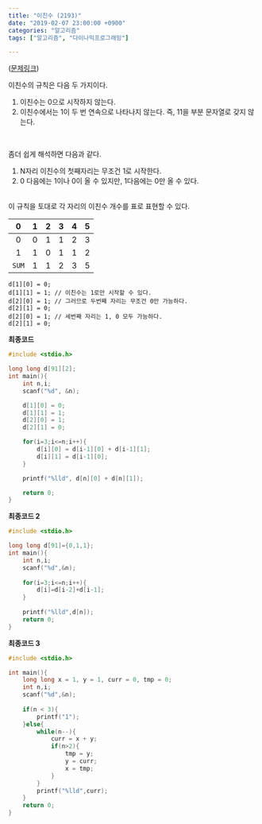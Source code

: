 ```yaml
---
title: "이친수 (2193)"
date: "2019-02-07 23:00:00 +0900"
categories: "알고리즘"
tags: ["알고리즘", "다이나믹프로그래밍"]

---
```

([문제링크](https://www.acmicpc.net/problem/2193))

이친수의 규칙은 다음 두 가지이다.

1. 이친수는 0으로 시작하지 않는다.
1. 이친수에서는 1이 두 번 연속으로 나타나지 않는다. 즉, 11을 부분 문자열로 갖지 않는다.

<br>

좀더 쉽게 해석하면 다음과 같다.

1. N자리 이친수의 첫째자리는 무조건 1로 시작한다.
1. $0$ 다음에는 $1$이나 $0$이 올 수 있지만, $1$다음에는 $0$만 올 수 있다.

<br>
이 규칙을 토대로 각 자리의 이친수 개수를 표로 표현할 수 있다.

|  0  |  1  |  2  |  3  |  4  |  5  |
|:---:|:---:|:---:|:---:|:---:|:---:|
|  0  |  0  |  1  |  1  |  2  |  3  |
|  1  |  1  |  0  |  1  |  1  |  2  |
|`SUM`|  1  |  1  |  2  |  3  |  5  |

```
d[1][0] = 0;
d[1][1] = 1; // 이친수는 1로만 시작할 수 있다.
d[2][0] = 1; // 그러므로 두번째 자리는 무조건 0만 가능하다.
d[2][1] = 0;
d[2][0] = 1; // 세번째 자리는 1, 0 모두 가능하다.
d[2][1] = 0;
```

**최종코드**

```c
#include <stdio.h>

long long d[91][2];
int main(){
    int n,i;
    scanf("%d", &n);

    d[1][0] = 0;
    d[1][1] = 1;
    d[2][0] = 1;
    d[2][1] = 0;

    for(i=3;i<=n;i++){
        d[i][0] = d[i-1][0] + d[i-1][1];
        d[i][1] = d[i-1][0];
    }

    printf("%lld", d[n][0] + d[n][1]);

    return 0;
}
```

**최종코드 2**

```c
#include <stdio.h>

long long d[91]={0,1,1};
int main(){
    int n,i;
    scanf("%d",&n);
    
    for(i=3;i<=n;i++){
        d[i]=d[i-2]+d[i-1];
    }
    
    printf("%lld",d[n]);
    return 0;
}
```

**최종코드 3**

```c
#include <stdio.h>

int main(){
    long long x = 1, y = 1, curr = 0, tmp = 0;
    int n,i;
    scanf("%d",&n);
    
    if(n < 3){
        printf("1");
    }else{
        while(n--){
            curr = x + y;
            if(n>2){
                tmp = y;
                y = curr;
                x = tmp;
            }
        }
        printf("%lld",curr);
    }
    return 0;
}
```